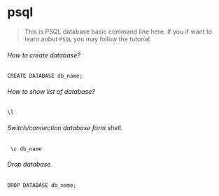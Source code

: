 # psql
> This is PSQL database basic command line here. If you if want to learn aobut `PSQL` you may follow the tutorial.

###### How to create database?
`CREATE DATABASE db_name;`

###### How to show list of database?
`\l`

###### Switch/connection database form shell.
` \c db_name`

###### Drop database.
`DROP DATABASE db_name;`
